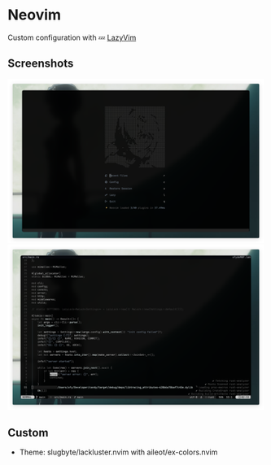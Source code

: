# Neovim

Custom configuration with 💤 [LazyVim](https://github.com/LazyVim/LazyVim)

## Screenshots

![Dashboard](./screenshots/QQ_1746989563707.png)
![Code](./screenshots/QQ_1746989598678.png)

## Custom

- Theme: slugbyte/lackluster.nvim with aileot/ex-colors.nvim
